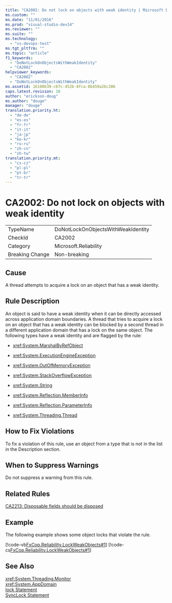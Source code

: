 ```yaml
---
title: "CA2002: Do not lock on objects with weak identity | Microsoft Docs"
ms.custom: ""
ms.date: "11/01/2016"
ms.prod: "visual-studio-dev14"
ms.reviewer: ""
ms.suite: ""
ms.technology: 
  - "vs-devops-test"
ms.tgt_pltfrm: ""
ms.topic: "article"
f1_keywords: 
  - "DoNotLockOnObjectsWithWeakIdentity"
  - "CA2002"
helpviewer_keywords: 
  - "CA2002"
  - "DoNotLockOnObjectsWithWeakIdentity"
ms.assetid: 16100b39-c6fc-452b-8fca-8b459a26c286
caps.latest.revision: 16
author: "erickson-doug"
ms.author: "douge"
manager: "douge"
translation.priority.ht: 
  - "de-de"
  - "es-es"
  - "fr-fr"
  - "it-it"
  - "ja-jp"
  - "ko-kr"
  - "ru-ru"
  - "zh-cn"
  - "zh-tw"
translation.priority.mt: 
  - "cs-cz"
  - "pl-pl"
  - "pt-br"
  - "tr-tr"
---
```

# CA2002: Do not lock on objects with weak identity
|||  
|-|-|  
|TypeName|DoNotLockOnObjectsWithWeakIdentity|  
|CheckId|CA2002|  
|Category|Microsoft.Reliability|  
|Breaking Change|Non-breaking|  
  
## Cause  
 A thread attempts to acquire a lock on an object that has a weak identity.  
  
## Rule Description  
 An object is said to have a weak identity when it can be directly accessed across application domain boundaries. A thread that tries to acquire a lock on an object that has a weak identity can be blocked by a second thread in a different application domain that has a lock on the same object. The following types have a weak identity and are flagged by the rule:  
  
-   <xref:System.MarshalByRefObject>  
  
-   <xref:System.ExecutionEngineException>  
  
-   <xref:System.OutOfMemoryException>  
  
-   <xref:System.StackOverflowException>  
  
-   <xref:System.String>  
  
-   <xref:System.Reflection.MemberInfo>  
  
-   <xref:System.Reflection.ParameterInfo>  
  
-   <xref:System.Threading.Thread>  
  
## How to Fix Violations  
 To fix a violation of this rule, use an object from a type that is not in the list in the Description section.  
  
## When to Suppress Warnings  
 Do not suppress a warning from this rule.  
  
## Related Rules  
 [CA2213: Disposable fields should be disposed](../code-quality/ca2213-disposable-fields-should-be-disposed.md)  
  
## Example  
 The following example shows some object locks that violate the rule.  
  
 [!code-vb[FxCop.Reliability.LockWeakObjects#1](../code-quality/codesnippet/VisualBasic/ca2002-do-not-lock-on-objects-with-weak-identity_1.vb)]
 [!code-cs[FxCop.Reliability.LockWeakObjects#1](../code-quality/codesnippet/CSharp/ca2002-do-not-lock-on-objects-with-weak-identity_1.cs)]  
  
## See Also  
 <xref:System.Threading.Monitor>   
 <xref:System.AppDomain>   
 [lock Statement](/dotnet/csharp/language-reference/keywords/lock-statement)   
 [SyncLock Statement](/dotnet/visual-basic/language-reference/statements/synclock-statement)